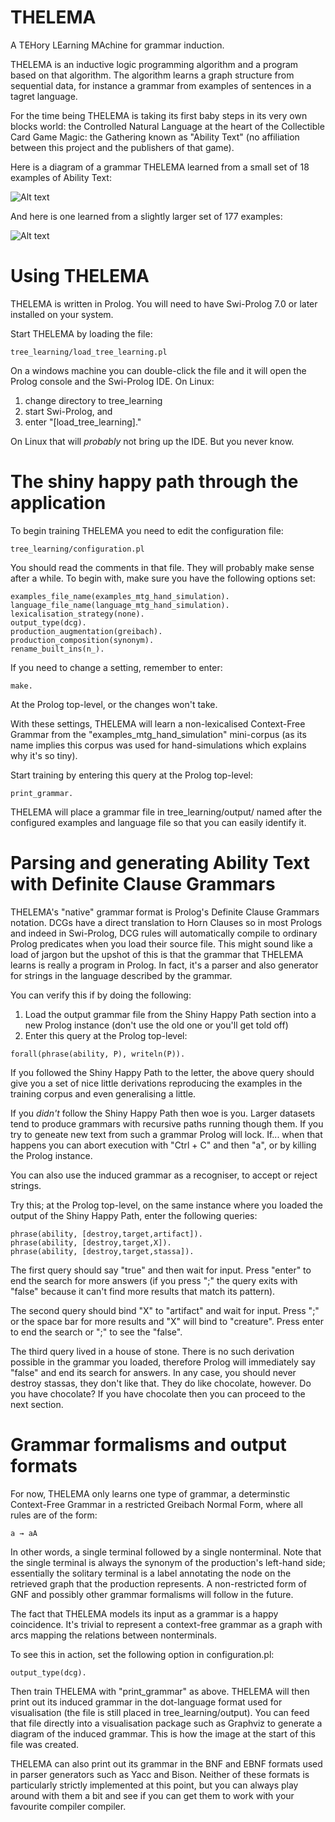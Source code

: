 # THELEMA
A TEHory LEarning MAchine for grammar induction. 

THELEMA is an inductive logic programming algorithm and a program based on that
algorithm. The algorithm learns a graph structure from sequential data, for
instance a grammar from examples of sentences in a tagret language. 

For the time being THELEMA is taking its first baby steps in its very own blocks
world: the Controlled Natural Language at the heart of the Collectible Card Game
Magic: the Gathering known as "Ability Text" (no affiliation between this
project and the publishers of that game). 

Here is a diagram of a grammar THELEMA learned from a small set of 18 examples of Ability Text: 

![Alt text](/../images/readme_image_files/destroy_short_lexicalised_rgnf.png?raw=true "Lexicalised Restricted-Greibach Normal Form (18 examples)")

And here is one learned from a slightly larger set of 177 examples:

![Alt text](https://cdn.rawgit.com/stassa/THELEMA/images/readme_image_files/all_destroy_lexicalised.svg?raw=true "Lexicalised Restricted-Greibach Normal Form (177 examples)")

Using THELEMA
=============

THELEMA is written in Prolog. You will need to have Swi-Prolog 7.0 or later
installed on your system. 

Start THELEMA by loading the file: 

```
tree_learning/load_tree_learning.pl
```

On a windows machine you can double-click the file and it will open the Prolog
console and the Swi-Prolog IDE. On Linux: 

1. change directory to tree\_learning
2. start Swi-Prolog,  and 
3. enter "[load\_tree\_learning]."

On Linux that will *probably* not bring up the IDE. But you never know. 

The shiny happy path through the application
============================================

To begin training THELEMA you need to edit the configuration file: 

```
tree_learning/configuration.pl
```

You should read the comments in that file. They will probably make sense after a
while. To begin with, make sure you have the following options set: 

```
examples_file_name(examples_mtg_hand_simulation).
language_file_name(language_mtg_hand_simulation).
lexicalisation_strategy(none).
output_type(dcg).
production_augmentation(greibach).
production_composition(synonym).
rename_built_ins(n_).
```

If you need to change a setting, remember to enter: 

``` 
make. 
```

At the Prolog top-level, or the changes won't take. 

With these settings, THELEMA will learn a non-lexicalised Context-Free Grammar
from the "examples\_mtg\_hand\_simulation" mini-corpus (as its name implies this
corpus was used for hand-simulations which explains why it's so tiny).

Start training by entering this query at the Prolog top-level: 

```
print_grammar. 
```

THELEMA will place a grammar file in tree\_learning/output/ named after the
configured examples and language file so that you can easily identify it.  

Parsing and generating Ability Text with Definite Clause Grammars
=================================================================

THELEMA's "native" grammar format is Prolog's Definite Clause Grammars notation.
DCGs have a direct translation to Horn Clauses so in most Prologs and indeed in
Swi-Prolog, DCG rules will automatically compile to ordinary Prolog predicates
when you load their source file. This might sound like a load of jargon but the
upshot of this is that the grammar that THELEMA learns is really a program in
Prolog. In fact, it's a parser and also generator for strings in the language
described by the grammar. 

You can verify this if by doing the following: 

1. Load the output grammar file from the Shiny Happy Path section into a new
Prolog instance (don't use the old one or you'll get told off)
2. Enter this query at the Prolog top-level: 
   
```
forall(phrase(ability, P), writeln(P)). 
```

If you followed the Shiny Happy Path to the letter, the above query should give
you a set of nice little derivations reproducing the examples in the training
corpus and even generalising a little. 

If you *didn't* follow the Shiny Happy Path then woe is you. Larger datasets
tend to produce grammars with recursive paths running though them. If you try to
geneate new text from such a grammar Prolog will lock. If... when that happens
you can abort execution with "Ctrl + C" and then "a", or by killing the Prolog
instance. 

You can also use the induced grammar as a recogniser, to accept or reject
strings. 

Try this; at the Prolog top-level, on the same instance where you loaded the
output of the Shiny Happy Path, enter the following queries: 

```
phrase(ability, [destroy,target,artifact]).
phrase(ability, [destroy,target,X]).
phrase(ability, [destroy,target,stassa]). 
```

The first query should say "true" and then wait for input. Press "enter" to end
the search for more answers (if you press ";" the query exits with "false"
because it can't find more results that match its pattern). 

The second query should bind "X" to "artifact" and wait for input. Press ";" or
the space bar for more results and "X" will bind to "creature". Press enter to
end the search or ";" to see the "false". 

The third query lived in a house of stone. There is no such derivation possible
in the grammar you loaded, therefore Prolog will immediately say "false" and
end its search for answers. In any case, you should never destroy stassas, they
don't like that. They do like chocolate, however. Do you have chocolate? If you
have chocolate then you can proceed to the next section.

Grammar formalisms and output formats
=====================================

For now, THELEMA only learns one type of grammar, a determinstic Context-Free
Grammar in a restricted Greibach Normal Form, where all rules are of the form: 

``` 
a → aA 
```

In other words, a single terminal followed by a single nonterminal. Note that
the single terminal is always the synonym of the production's left-hand side;
essentially the solitary terminal is a label annotating the node on the
retrieved graph that the production represents. A non-restricted form of GNF and
possibly other grammar formalisms will follow in the future. 

The fact that THELEMA models its input as a grammar is a happy coincidence. It's
trivial to represent a context-free grammar as a graph with arcs mapping the
relations between nonterminals. 

To see this in action, set the following option in configuration.pl:

``` 
output_type(dcg). 
```

Then train THELEMA with "print\_grammar" as above. THELEMA will then print out
its induced grammar in the dot-language format used for visualisation (the file
is still placed in tree\_learning/output). You can feed that file directly into
a visualisation package such as Graphviz to generate a diagram of the induced
grammar. This is how the image at the start of this file was created. 

THELEMA can also print out its grammar in the BNF and EBNF formats used in
parser generators such as Yacc and Bison. Neither of these formats is
particularly strictly implemented at this point, but you can always play around
with them a bit and see if you can get them to work with your favourite compiler
compiler. 
